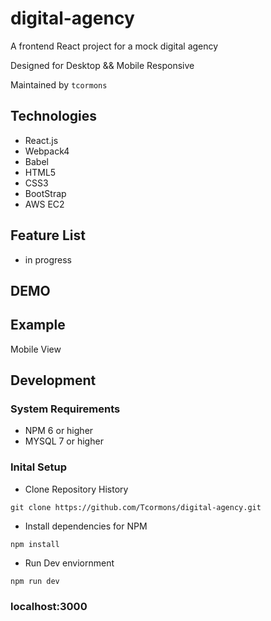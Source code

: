 # digital-agency

A frontend React project for a mock digital agency

Designed for Desktop && Mobile Responsive

Maintained by `tcormons`

## Technologies
- React.js
- Webpack4
- Babel
- HTML5
- CSS3
- BootStrap
- AWS EC2

## Feature List
- in progress

## DEMO

## Example


Mobile View


## Development
### System Requirements
- NPM 6 or higher
- MYSQL 7 or higher

### Inital Setup
- Clone Repository History

`git clone https://github.com/Tcormons/digital-agency.git`

- Install dependencies for NPM

`npm install`

- Run Dev enviornment

`npm run dev`

### localhost:3000
